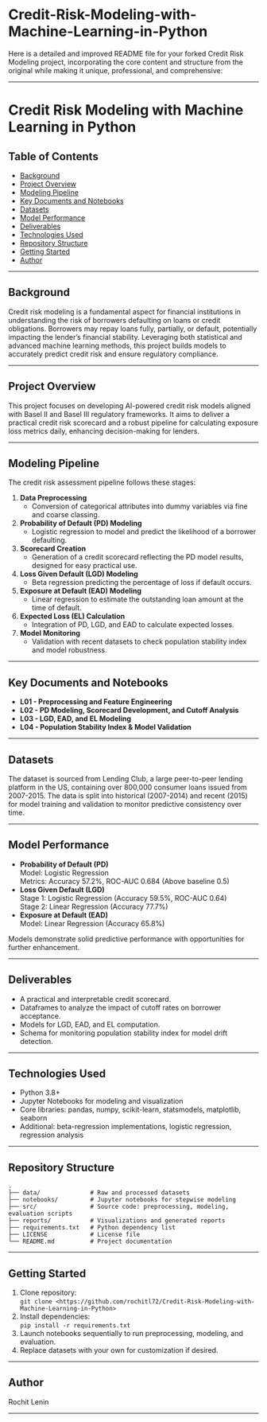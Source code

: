 # Credit-Risk-Modeling-with-Machine-Learning-in-Python
Here is a detailed and improved README file for your forked Credit Risk Modeling project, incorporating the core content and structure from the original while making it unique, professional, and comprehensive:

***

# Credit Risk Modeling with Machine Learning in Python

## Table of Contents

- [Background](#background)  
- [Project Overview](#project-overview)  
- [Modeling Pipeline](#modeling-pipeline)  
- [Key Documents and Notebooks](#key-documents-and-notebooks)  
- [Datasets](#datasets)  
- [Model Performance](#model-performance)  
- [Deliverables](#deliverables)  
- [Technologies Used](#technologies-used)  
- [Repository Structure](#repository-structure)  
- [Getting Started](#getting-started)  
- [Author](#author)  

***

## Background

Credit risk modeling is a fundamental aspect for financial institutions in understanding the risk of borrowers defaulting on loans or credit obligations. Borrowers may repay loans fully, partially, or default, potentially impacting the lender’s financial stability. Leveraging both statistical and advanced machine learning methods, this project builds models to accurately predict credit risk and ensure regulatory compliance.

***

## Project Overview

This project focuses on developing AI-powered credit risk models aligned with Basel II and Basel III regulatory frameworks. It aims to deliver a practical credit risk scorecard and a robust pipeline for calculating exposure loss metrics daily, enhancing decision-making for lenders.

***

## Modeling Pipeline

The credit risk assessment pipeline follows these stages:

1. **Data Preprocessing**  
   - Conversion of categorical attributes into dummy variables via fine and coarse classing.
2. **Probability of Default (PD) Modeling**  
   - Logistic regression to model and predict the likelihood of a borrower defaulting.
3. **Scorecard Creation**  
   - Generation of a credit scorecard reflecting the PD model results, designed for easy practical use.
4. **Loss Given Default (LGD) Modeling**  
   - Beta regression predicting the percentage of loss if default occurs.
5. **Exposure at Default (EAD) Modeling**  
   - Linear regression to estimate the outstanding loan amount at the time of default.
6. **Expected Loss (EL) Calculation**  
   - Integration of PD, LGD, and EAD to calculate expected losses.
7. **Model Monitoring**  
   - Validation with recent datasets to check population stability index and model robustness.

***

## Key Documents and Notebooks

- **L01 - Preprocessing and Feature Engineering**  
- **L02 - PD Modeling, Scorecard Development, and Cutoff Analysis**  
- **L03 - LGD, EAD, and EL Modeling**  
- **L04 - Population Stability Index & Model Validation**

***

## Datasets

The dataset is sourced from Lending Club, a large peer-to-peer lending platform in the US, containing over 800,000 consumer loans issued from 2007-2015. The data is split into historical (2007-2014) and recent (2015) for model training and validation to monitor predictive consistency over time.

***

## Model Performance

- **Probability of Default (PD)**  
  Model: Logistic Regression  
  Metrics: Accuracy 57.2%, ROC-AUC 0.684 (Above baseline 0.5)  
- **Loss Given Default (LGD)**  
  Stage 1: Logistic Regression (Accuracy 59.5%, ROC-AUC 0.64)  
  Stage 2: Linear Regression (Accuracy 77.7%)  
- **Exposure at Default (EAD)**  
  Model: Linear Regression (Accuracy 65.8%)  

Models demonstrate solid predictive performance with opportunities for further enhancement.

***

## Deliverables

- A practical and interpretable credit scorecard.  
- Dataframes to analyze the impact of cutoff rates on borrower acceptance.  
- Models for LGD, EAD, and EL computation.  
- Schema for monitoring population stability index for model drift detection.

***

## Technologies Used

- Python 3.8+  
- Jupyter Notebooks for modeling and visualization  
- Core libraries: pandas, numpy, scikit-learn, statsmodels, matplotlib, seaborn  
- Additional: beta-regression implementations, logistic regression, regression analysis

***

## Repository Structure

```
.
├── data/              # Raw and processed datasets  
├── notebooks/         # Jupyter notebooks for stepwise modeling  
├── src/               # Source code: preprocessing, modeling, evaluation scripts  
├── reports/           # Visualizations and generated reports  
├── requirements.txt   # Python dependency list  
├── LICENSE            # License file  
└── README.md          # Project documentation  
```

***

## Getting Started

1. Clone repository:  
   `git clone <https://github.com/rochitl72/Credit-Risk-Modeling-with-Machine-Learning-in-Python>`  
2. Install dependencies:  
   `pip install -r requirements.txt`  
3. Launch notebooks sequentially to run preprocessing, modeling, and evaluation.  
4. Replace datasets with your own for customization if desired.


***

## Author
Rochit Lenin  
***


